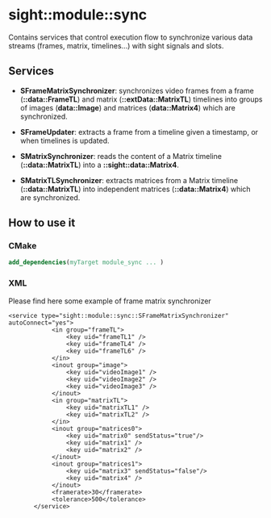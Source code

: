 # sight::module::sync

Contains services that control execution flow to synchronize various data streams (frames, matrix, timelines...) with sight signals and slots.

## Services

* **SFrameMatrixSynchronizer**: synchronizes video frames from a frame (**::data::FrameTL**) and  matrix (**::extData::MatrixTL**) timelines into groups of images (**data::Image**) and matrices (**data::Matrix4**) which are synchronized.

* **SFrameUpdater**: extracts a frame from a timeline given a timestamp, or when timelines is updated.

* **SMatrixSynchronizer**: reads the content of a Matrix timeline (**::data::MatrixTL**) into a **::sight::data::Matrix4**.
 
* **SMatrixTLSynchronizer**: extracts matrices from a Matrix timeline (**::data::MatrixTL**) into independent matrices (**::data::Matrix4**) which are synchronized.
 


## How to use it

### CMake

```cmake
add_dependencies(myTarget module_sync ... )
```

### XML

Please find here some example of frame matrix synchronizer
```
<service type="sight::module::sync::SFrameMatrixSynchronizer" autoConnect="yes">
            <in group="frameTL">
                <key uid="frameTL1" />
                <key uid="frameTL4" />
                <key uid="frameTL6" />
            </in>
            <inout group="image">
                <key uid="videoImage1" />
                <key uid="videoImage2" />
                <key uid="videoImage3" />
            </inout>
            <in group="matrixTL">
                <key uid="matrixTL1" />
                <key uid="matrixTL2" />
            </in>
            <inout group="matrices0">
                <key uid="matrix0" sendStatus="true"/>
                <key uid="matrix1" />
                <key uid="matrix2" />
            </inout>
            <inout group="matrices1">
                <key uid="matrix3" sendStatus="false"/>
                <key uid="matrix4" />
            </inout>
            <framerate>30</framerate>
            <tolerance>500</tolerance>
       </service>
```
